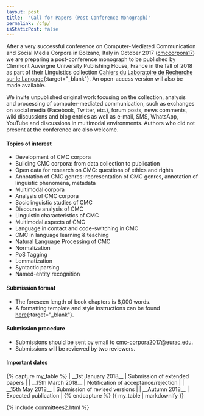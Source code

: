 ```yaml
---
layout: post
title:  "Call for Papers (Post-Conference Monograph)"
permalink: /cfp/
isStaticPost: false
---
```


After a very successful conference on Computer-Mediated Communication and
Social Media Corpora in Bolzano, Italy in October 2017
([cmccorpora17](https://cmc-corpora2017.eurac.edu)) we are preparing
a post-conference monograph to be published by Clermont Auvergne University
Publishing House, France in the fall of 2018 as part of their Linguistics
collection [Cahiers du Laboratoire de Recherche sur le
Langage](http://pubp.univ-bpclermont.fr/public/Linguistique.php){:target="_blank"}.
An open-access version will also be made available.

We invite unpublished original work focusing on the collection, analysis
and processing of computer-mediated communication, such as exchanges on social
media (Facebook, Twitter, etc.), forum posts, news comments, wiki discussions
and blog entries as well as e-mail, SMS, WhatsApp, YouTube and discussions in
multimodal environments. Authors who did not present at the conference are also
welcome.


#### Topics of interest

 - Development of CMC corpora
 - Building CMC corpora: from data collection to publication
 - Open data for research on CMC: questions of ethics and rights
 - Annotation of CMC genres: representation of CMC genres, annotation of linguistic phenomena, metadata
 - Multimodal corpora
 - Analysis of CMC corpora
 - Sociolinguistic studies of CMC
 - Discourse analysis of CMC
 - Linguistic characteristics of CMC
 - Multimodal aspects of CMC
 - Language in contact and code-switching in CMC
 - CMC in language learning & teaching
 - Natural Language Processing of CMC
 - Normalization
 - PoS Tagging
 - Lemmatization
 - Syntactic parsing
 - Named-entity recognition


#### Submission format

 - The foreseen length of book chapters is 8,000 words.
 - A formatting template and style instructions can be found [here](https://github.com/cmc-corpora/monograph-templates/releases){:target="_blank"}. 


#### Submission procedure

 - Submissions should be sent by email to [cmc-corpora2017@eurac.edu](mailto:cmc-corpora2017@eurac.edu?subject=%5Bcmccorpora17%5D%20monograph%20).
 - Submissions will be reviewed by two reviewers. 


#### Important dates

<div class="row">
<div class="col-xs-11 col-xs-offset-1">
{% capture my_table %}
| __1st January 2018__   | Submission of extended papers         |
| __15th March 2018__    | Notification of acceptance/rejection  |
| __15th May 2018__      | Submission of revised versions        |
| __Autumn 2018__        | Expected publication                  |
{% endcapture %}
{{ my_table | markdownify }}
</div>
</div>

{% include committees2.html %}
